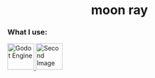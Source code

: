 <h1 align="center">moon ray</h1>
<p align="left">
</p>

<h3 align="left">What I use:</h3>
<p align="left">
    <a href="https://godotengine.org/" target="_blank" rel="noreferrer">
        <img src="https://godotengine.org/assets/press/icon_color.svg" alt="Godot Engine" width="60" height="60"/>
    </a>
    <a href="https://www.getpaint.net/download.html" target="_blank" rel="noreferrer">
        <img src="https://store-images.s-microsoft.com/image/apps.50149.13517568566615301.54950beb-0bc4-41b0-9db9-db7ed308b2b9.cd568826-4ba4-45e0-a9f4-02a1841ba9fd" alt="Second Image" width="60" height="60"/>
    </a>
</p>
